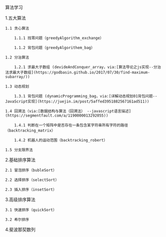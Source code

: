 算法学习

1.五大算法
    
    1.1 贪心算法

        1.1.1 找零问题（greedyAlgorithm_exchange）
        
        1.1.2 背包问题（greedyAlgorithem_bag）
    
    1.2 分治算法

        1.2.1 求最大子数组 (devideAndConquer_array，via:[算法导论之js实现--分治法求最大子数组](https://godbasin.github.io/2017/07/30/find-maximum-subarray/))

    1.3 动态规划

        1.3.1 背包问题 (dynamicProgramming_bag，via:[详解动态规划01背包问题--JavaScript实现](https://juejin.im/post/5affed3951882567161ad511))
    
    1.4 回溯法（via:[数据结构与算法（回溯法） --javascript语言描述](https://segmentfault.com/a/1190000013292055))

        1.4.1 判断在一个矩阵中是否存在一条包含某字符串所有字符的路径（backtracking_matrix）

        1.4.2 机器人的运动范围（backtracking_robert）
    
    1.5 分支限界法

2.基础排序算法

    2.1 冒泡排序（bubleSort）

    2.2 选择排序（selectSort）

    2.3 插入排序（insetSort）

3.高级排序算法

    3.1 快速排序（quickSort）

    3.2 希尔排序

4.斐波那契数列
    


        